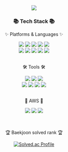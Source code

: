 <div align=center>
   <img src="https://capsule-render.vercel.app/api?type=waving&color=auto&height=200&section=header&text=Glory%20Github!&fontSize=90" />   
</div>
<div align=center>
   <h3>📚 Tech Stack 📚</h3>
   <p>✨ Platforms & Languages ✨</p>
</div>
<div align="center">
   <img src="https://img.shields.io/badge/Java-007396?style=flat&logo=Conda-Forge&logoColor=white" />
   <img src="https://img.shields.io/badge/JavaScript-F7DF1E?style=flat&logo=JavaScript&logoColor=white" />
   <img src="https://img.shields.io/badge/jQuery-0769AD?style=flat&logo=jQuery&logoColor=white" />
   <img src="https://img.shields.io/badge/HTML5-E34F26?style=flat&logo=HTML5&logoColor=white" />
   <img src="https://img.shields.io/badge/CSS3-1572B6?style=flat&logo=CSS3&logoColor=white" />

   <br>
   <img src="https://img.shields.io/badge/Spring-6DB33F?style=flat&logo=Spring&logoColor=white" />
   <img src="https://img.shields.io/badge/Spring Boot-6DB33F?style=flat&logo=Spring Boot&logoColor=white" />
   <img src="https://img.shields.io/badge/MySQL-4479A1?style=flat&logo=MySQL&logoColor=white" />
   <img src="https://img.shields.io/badge/MariaDB-003545?style=flat&logo=MariaDB&logoColor=white" />
   <img src="https://img.shields.io/badge/Linux-FCC624?style=flat&logo=Linux&logoColor=white" />
</div>
<br>
<div align=center>
   <p>🛠 Tools 🛠</p>
</div>
<div align=center>
   <img src="https://img.shields.io/badge/Eclipse%20IDE-2C2255?style=flat&logo=EclipseIDE&logoColor=white" />
   <img src="https://img.shields.io/badge/IntelliJ%20IDE-007ACC?style=flat&logo=IntelliJ IDEA&logoColor=white" />
   <img src="https://img.shields.io/badge/Visual%20Studio%20Code-007ACC?style=flat&logo=VisualStudioCode&logoColor=white" />
   <br>
   <img src="https://img.shields.io/badge/Tomcat-F8DC75?style=flat&logo=ApacheTomcat&logoColor=white" />
   <img src="https://img.shields.io/badge/Swagger-85EA2D?style=flat&logo=Swagger&logoColor=white" />
   <img src="https://img.shields.io/badge/Figma-F24E1E?style=flat&logo=ApacheTomcat&logoColor=white" />
   <img src="https://img.shields.io/badge/GitHub-181717?style=flat&logo=GitHub&logoColor=white" />
</div>
<br>
<div align=center>
   <p>🌴 AWS 🌴</p>
</div>
<div align=center>
   <img src="https://img.shields.io/badge/EC2-FF9900?style=flat&logo=EC2&logoColor=white" />
   <img src="https://img.shields.io/badge/RDS-527FFF?style=flat&logo=Amazon RDS&logoColor=white" />
   <img src="https://img.shields.io/badge/S3-569A31?style=flat&logo=Amazon S3&logoColor=white" />
   <br>
</div>
<div align=center>
   <br>
<br>
<p>🏆 Baekjoon solved rank 🏆</p>
   
[![Solved.ac Profile](http://mazassumnida.wtf/api/v2/generate_badge?boj=dudrhkd6550)](https://solved.ac/dudrhkd6550)
</div>
